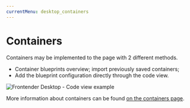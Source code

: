 ```yaml
---
currentMenu: desktop_containers
---
```


# Containers
<!-- @TODO Verify / Add additional information -->
Containers may be implemented to the page with 2 different methods.
* Container blueprints overview; import previously saved containers;
* Add the blueprint configuration directly through the code view.

![Frontender Desktop - Code view example](https://development.getfrontender.brickson.kitchen/assets/images/product-shots/31.00.png)

More information about containers can be found [on the containers page](/container.html).
